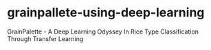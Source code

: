 # grainpallete-using-deep-learning
GrainPalette - A Deep Learning Odyssey In Rice Type Classification Through Transfer Learning

